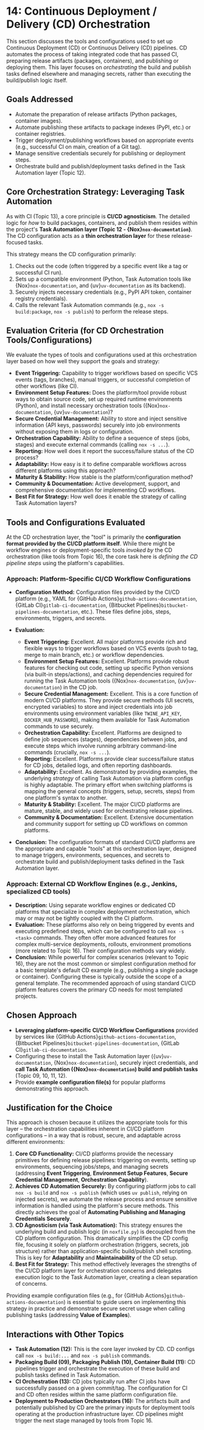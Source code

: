 # 14: Continuous Deployment / Delivery (CD) Orchestration

This section discusses the tools and configurations used to set up Continuous Deployment (CD) or Continuous Delivery (CD) pipelines. CD automates the process of taking integrated code that has passed CI, preparing release artifacts (packages, containers), and publishing or deploying them. This layer focuses on _orchestrating_ the build and publish tasks defined elsewhere and managing secrets, rather than executing the build/publish logic itself.

## Goals Addressed

- Automate the preparation of release artifacts (Python packages, container images).
- Automate publishing these artifacts to package indexes (PyPI, etc.) or container registries.
- Trigger deployment/publishing workflows based on appropriate events (e.g., successful CI on main, creation of a Git tag).
- Manage sensitive credentials securely for publishing or deployment steps.
- Orchestrate build and publish/deployment tasks defined in the Task Automation layer (Topic 12).

## Core Orchestration Strategy: Leveraging Task Automation

As with CI (Topic 13), a core principle is **CI/CD agnosticism**. The detailed logic for _how_ to build packages, containers, and publish them resides within the project's **Task Automation layer (Topic 12 - {Nox}`nox-documentation`)**. The CD configuration acts as a **thin orchestration layer** for these release-focused tasks.

This strategy means the CD configuration primarily:

1.  Checks out the code (often triggered by a specific event like a tag or successful CI run).
2.  Sets up a compatible environment (Python, Task Automation tools like {Nox}`nox-documentation`, and {uv}`uv-documentation` as its backend).
3.  Securely injects necessary credentials (e.g., PyPI API token, container registry credentials).
4.  Calls the relevant Task Automation commands (e.g., `nox -s build:package`, `nox -s publish`) to perform the release steps.

## Evaluation Criteria (for CD Orchestration Tools/Configurations)

We evaluate the types of tools and configurations used at this orchestration layer based on how well they support the goals and strategy:

- **Event Triggering:** Capability to trigger workflows based on specific VCS events (tags, branches), manual triggers, or successful completion of other workflows (like CI).
- **Environment Setup Features:** Does the platform/tool provide robust ways to obtain source code, set up required runtime environments (Python), and install necessary orchestration tools ({Nox}`nox-documentation`, {uv}`uv-documentation`)?
- **Secure Credential Management:** Ability to store and inject sensitive information (API keys, passwords) securely into job environments without exposing them in logs or configuration.
- **Orchestration Capability:** Ability to define a sequence of steps (jobs, stages) and execute external commands (calling `nox -s ...`).
- **Reporting:** How well does it report the success/failure status of the CD process?
- **Adaptability:** How easy is it to define comparable workflows across different platforms using this approach?
- **Maturity & Stability:** How stable is the platform/configuration method?
- **Community & Documentation:** Active development, support, and comprehensive documentation for implementing CD workflows.
- **Best Fit for Strategy:** How well does it enable the strategy of calling Task Automation layers?

## Tools and Configurations Evaluated

At the CD orchestration layer, the "tool" is primarily the **configuration format provided by the CI/CD platform itself**. While there might be workflow engines or deployment-specific tools _invoked by_ the CD orchestration (like tools from Topic 16), the core task here is _defining the CD pipeline steps_ using the platform's capabilities.

### Approach: Platform-Specific CI/CD Workflow Configurations

- **Configuration Method:** Configuration files provided by the CI/CD platform (e.g., YAML for {GitHub Actions}`github-actions-documentation`, {GitLab CI}`gitlab-ci-documentation`, {Bitbucket Pipelines}`bitbucket-pipelines-documentation`, etc.). These files define jobs, steps, environments, triggers, and secrets.
- **Evaluation:**

  - **Event Triggering:** Excellent. All major platforms provide rich and flexible ways to trigger workflows based on VCS events (push to tag, merge to main branch, etc.) or workflow dependencies.
  - **Environment Setup Features:** Excellent. Platforms provide robust features for checking out code, setting up specific Python versions (via built-in steps/actions), and caching dependencies required for running the Task Automation tools ({Nox}`nox-documentation`, {uv}`uv-documentation`) in the CD job.
  - **Secure Credential Management:** Excellent. This is a core function of modern CI/CD platforms. They provide secure methods (UI secrets, encrypted variables) to store and inject credentials into job environments using environment variables (like `TWINE_API_KEY`, `DOCKER_HUB_PASSWORD`), making them available for Task Automation commands to use securely.
  - **Orchestration Capability:** Excellent. Platforms are designed to define job sequences (stages), dependencies between jobs, and execute steps which involve running arbitrary command-line commands (crucially, `nox -s ...`).
  - **Reporting:** Excellent. Platforms provide clear success/failure status for CD jobs, detailed logs, and often reporting dashboards.
  - **Adaptability:** Excellent. As demonstrated by providing examples, the underlying _strategy_ of calling Task Automation via platform configs is highly adaptable. The primary effort when switching platforms is mapping the general concepts (triggers, setup, secrets, steps) from one platform's syntax to another.
  - **Maturity & Stability:** Excellent. The major CI/CD platforms are mature, stable, and widely used for orchestrating release pipelines.
  - **Community & Documentation:** Excellent. Extensive documentation and community support for setting up CD workflows on common platforms.

- **Conclusion:** The configuration formats of standard CI/CD platforms are the appropriate and capable "tools" at this orchestration layer, designed to manage triggers, environments, sequences, and secrets to orchestrate build and publish/deployment tasks defined in the Task Automation layer.

### Approach: External CD Workflow Engines (e.g., Jenkins, specialized CD tools)

- **Description:** Using separate workflow engines or dedicated CD platforms that specialize in complex deployment orchestration, which may or may not be tightly coupled with the CI platform.
- **Evaluation:** These platforms also rely on being triggered by events and executing predefined steps, which can be configured to call `nox -s <task>` commands. They often offer more advanced features for complex multi-service deployments, rollouts, environment promotions (more related to Topic 16). Their configuration methods vary widely.
- **Conclusion:** While powerful for complex scenarios (relevant to Topic 16), they are not the most common or simplest configuration method for a basic template's default CD example (e.g., publishing a single package or container). Configuring these is typically outside the scope of a general template. The recommended approach of using standard CI/CD platform features covers the primary CD needs for most templated projects.

## Chosen Approach

- **Leveraging platform-specific CI/CD Workflow Configurations** provided by services like {GitHub Actions}`github-actions-documentation`, {Bitbucket Pipelines}`bitbucket-pipelines-documentation`, {GitLab CI}`gitlab-ci-documentation`.
- Configuring these to install the Task Automation layer ({uv}`uv-documentation`, {Nox}`nox-documentation`), securely inject credentials, and **call Task Automation ({Nox}`nox-documentation`) build and publish tasks** (Topic 09, 10, 11, 12).
- Provide **example configuration file(s)** for popular platforms demonstrating this approach.

## Justification for the Choice

This approach is chosen because it utilizes the appropriate tools for this layer – the orchestration capabilities inherent in CI/CD platform configurations – in a way that is robust, secure, and adaptable across different environments:

1.  **Core CD Functionality:** CI/CD platforms provide the necessary primitives for defining release pipelines: triggering on events, setting up environments, sequencing jobs/steps, and managing secrets (addressing **Event Triggering**, **Environment Setup Features**, **Secure Credential Management**, **Orchestration Capability**).
2.  **Achieves CD Automation Securely:** By configuring platform jobs to call `nox -s build` and `nox -s publish` (which uses `uv publish`, relying on injected secrets), we automate the release process and ensure sensitive information is handled using the platform's secure methods. This directly achieves the goal of **Automating Publishing and Managing Credentials Securely**.
3.  **CD Agnosticism (via Task Automation):** This strategy ensures the underlying build and publish logic (in `noxfile.py`) is decoupled from the CD platform configuration. This dramatically simplifies the CD config file, focusing it solely on platform orchestration (triggers, secrets, job structure) rather than application-specific build/publish shell scripting. This is key for **Adaptability** and **Maintainability** of the CD setup.
4.  **Best Fit for Strategy:** This method effectively leverages the strengths of the CI/CD platform layer for orchestration concerns and delegates execution logic to the Task Automation layer, creating a clean separation of concerns.

Providing example configuration files (e.g., for {GitHub Actions}`github-actions-documentation`) is essential to guide users on implementing this strategy in practice and demonstrate secure secret usage when calling publishing tasks (addressing **Value of Examples**).

## Interactions with Other Topics

- **Task Automation (12):** This is the core layer invoked by CD. CD configs call `nox -s build:...` and `nox -s publish` commands.
- **Packaging Build (09), Packaging Publish (10), Container Build (11):** CD pipelines trigger and orchestrate the execution of these build and publish tasks defined in Task Automation.
- **CI Orchestration (13):** CD jobs typically run after CI jobs have successfully passed on a given commit/tag. The configuration for CI and CD often resides within the same platform configuration file.
- **Deployment to Production Orchestrators (16):** The artifacts built and potentially published by CD are the primary inputs for deployment tools operating at the production infrastructure layer. CD pipelines might trigger the next stage managed by tools from Topic 16.
